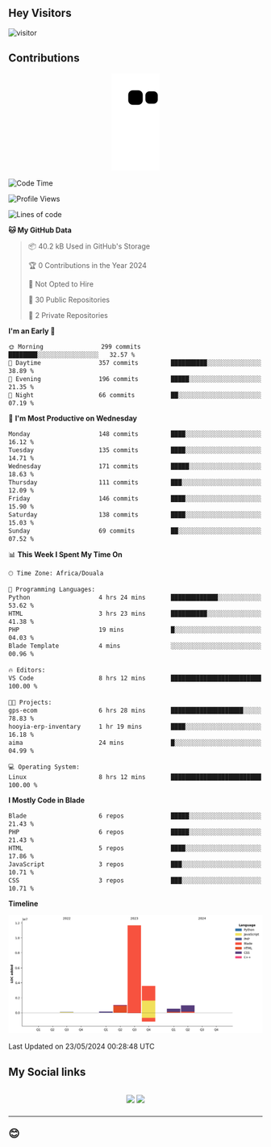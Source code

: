 ## Hey Visitors
![visitor](https://profile-counter.glitch.me/Fotsingboris/count.svg)

## Contributions
<p align="center">
  <img src="https://raw.githubusercontent.com/Fotsingboris/Fotsingboris/output/github-contribution-grid-snake.svg" />
</p>

<!--START_SECTION:waka-->
![Code Time](http://img.shields.io/badge/Code%20Time-1%2C052%20hrs%2026%20mins-blue)

![Profile Views](http://img.shields.io/badge/Profile%20Views-0-blue)

![Lines of code](https://img.shields.io/badge/From%20Hello%20World%20I%27ve%20Written-18.0%20million%20lines%20of%20code-blue)

**🐱 My GitHub Data** 

> 📦 40.2 kB Used in GitHub's Storage 
 > 
> 🏆 0 Contributions in the Year 2024
 > 
> 🚫 Not Opted to Hire
 > 
> 📜 30 Public Repositories 
 > 
> 🔑 2 Private Repositories 
 > 
**I'm an Early 🐤** 

```text
🌞 Morning                299 commits         ████████░░░░░░░░░░░░░░░░░   32.57 % 
🌆 Daytime                357 commits         ██████████░░░░░░░░░░░░░░░   38.89 % 
🌃 Evening                196 commits         █████░░░░░░░░░░░░░░░░░░░░   21.35 % 
🌙 Night                  66 commits          ██░░░░░░░░░░░░░░░░░░░░░░░   07.19 % 
```
📅 **I'm Most Productive on Wednesday** 

```text
Monday                   148 commits         ████░░░░░░░░░░░░░░░░░░░░░   16.12 % 
Tuesday                  135 commits         ████░░░░░░░░░░░░░░░░░░░░░   14.71 % 
Wednesday                171 commits         █████░░░░░░░░░░░░░░░░░░░░   18.63 % 
Thursday                 111 commits         ███░░░░░░░░░░░░░░░░░░░░░░   12.09 % 
Friday                   146 commits         ████░░░░░░░░░░░░░░░░░░░░░   15.90 % 
Saturday                 138 commits         ████░░░░░░░░░░░░░░░░░░░░░   15.03 % 
Sunday                   69 commits          ██░░░░░░░░░░░░░░░░░░░░░░░   07.52 % 
```


📊 **This Week I Spent My Time On** 

```text
🕑︎ Time Zone: Africa/Douala

💬 Programming Languages: 
Python                   4 hrs 24 mins       █████████████░░░░░░░░░░░░   53.62 % 
HTML                     3 hrs 23 mins       ██████████░░░░░░░░░░░░░░░   41.38 % 
PHP                      19 mins             █░░░░░░░░░░░░░░░░░░░░░░░░   04.03 % 
Blade Template           4 mins              ░░░░░░░░░░░░░░░░░░░░░░░░░   00.96 % 

🔥 Editors: 
VS Code                  8 hrs 12 mins       █████████████████████████   100.00 % 

🐱‍💻 Projects: 
gps-ecom                 6 hrs 28 mins       ████████████████████░░░░░   78.83 % 
hooyia-erp-inventary     1 hr 19 mins        ████░░░░░░░░░░░░░░░░░░░░░   16.18 % 
aima                     24 mins             █░░░░░░░░░░░░░░░░░░░░░░░░   04.99 % 

💻 Operating System: 
Linux                    8 hrs 12 mins       █████████████████████████   100.00 % 
```

**I Mostly Code in Blade** 

```text
Blade                    6 repos             █████░░░░░░░░░░░░░░░░░░░░   21.43 % 
PHP                      6 repos             █████░░░░░░░░░░░░░░░░░░░░   21.43 % 
HTML                     5 repos             ████░░░░░░░░░░░░░░░░░░░░░   17.86 % 
JavaScript               3 repos             ███░░░░░░░░░░░░░░░░░░░░░░   10.71 % 
CSS                      3 repos             ███░░░░░░░░░░░░░░░░░░░░░░   10.71 % 
```



**Timeline**

![Lines of Code chart](https://raw.githubusercontent.com/Fotsingboris/Fotsingboris/main/assets/bar_graph.png)


 Last Updated on 23/05/2024 00:28:48 UTC
<!--END_SECTION:waka-->

<h2>My Social links <h2>
<p align="center">
   <a href="https://linkedin.com/in/Fotsingboris-Mathieu"><img src="https://img.shields.io/badge/linkedin-%230077B5.svg?style=for-the-badge&logo=linkedin&logoColor=white"></a>
   <a href="https://instagram.com/Fotsingboris"><img src="https://img.shields.io/badge/instagram-%23E4405F.svg?style=for-the-badge&logo=Instagram&logoColor=white"></a>
  </p>
<hr>
😊
